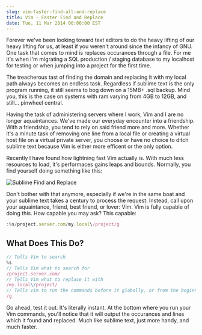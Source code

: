 ```yaml
---
slug: vim-faster-find-all-and-replace
title: Vim - Faster Find and Replace
date: Tue, 11 Mar 2014 00:00:00 EST
---
```


Forever we've been looking toward text editors to do the heavy lifting of our heavy lifting for us, at least if you weren't around since the infancy of GNU. One task that comes to mind is replaces occurances through a file. For me it's when I'm migrating a  SQL production / staging database to my localhost for testing or when jumping into a project for the first time.

The treacherous tast of finding the domain and replacing it with my local path always becomes an endless task. Regardless if sublime text is the only program running, it still seems to bog down on a 15MB+ .sql backup. Mind you, this is the case on systems with ram varying from 4GB to 12GB, and still... pinwheel central.

Having the task of administering servers where I work, Vim and I are no longer aquaintances. We've made our everyday encounter into a friendship. With a friendship, you tend to rely on said friend more and more. Whether it's a minute task of removing one line from a local file or creating a virtual host file on a virtual private server, you choose or have no choice to ditch sublime text because Vim is either more efficent or the only option.

Recently I have found how lightning fast Vim actually is. With much less resources to load, it's performaces gains leaps and bounds. Normally, you find yourself doing something like this:

![Sublime Find and Replace](https://nodefolio.s3.amazonaws.com/thoughts/Screen%20Shot%202014-05-19%20at%202.46.13%20AM.png "Sublime Find and Replace")

Don't bother with that anymore, especially if we're in the same boat and your sublime text takes a century to process the request. Instead, call upon your aquaintance, friend, best friend, or lover: Vim. Vim is fully capable of doing this. How capable you may ask? This capable:

```javascript
:%s/project.server.com/my.local\/project/g
```

## What Does This Do?

```javascript
// Tells Vim to search
%s
// Tells Vim what to search for
/project.server.com/
// Tells Vim what to replace it with
/my.local\/project/
// Tells vim to run the commands before it globally, or from the beginning of the file until the end
/g
```

Go ahead, test it out. It's literally instant. At the bottom where you run your Vim commands, you'll notice that it will output the occurances and lines which it found and replaced. Much like sublime text, just more handy, and much faster.
